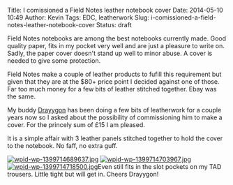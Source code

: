 Title: I comissioned a Field Notes leather notebook cover
Date: 2014-05-10 10:49
Author: Kevin
Tags: EDC, leatherwork
Slug: i-comissioned-a-field-notes-leather-notebook-cover
Status: draft

Field Notes notebooks are among the best notebooks currently made. Good
quality paper, fits in my pocket very well and are just a pleasure to
write on. Sadly, the paper cover doesn't stand up well to minor abuse. A
cover is needed to give some protection.

Field Notes make a couple of leather products to fufill this requirement
but given that they are at the \$80+ price point I decided against one
of those. Far too much money for a few bits of leather stitched
together. Ebay was the same.

My buddy [Drayygon](https://twitter.com/Drayygon) has been doing a few
bits of leatherwork for a couple years now so I asked about the
possibility of commissioning him to make a cover. For the princely sum
of £15 I am pleased.

It is a simple affair with 3 leather panels stitched together to hold
the cover to the notebook. No faff, no extra guff.

[![wpid-wp-1399714689637.jpg](/media/images/2014/05/wpid-wp-1399714689637-225x300.jpg)](/media/images/2014/05/wpid-wp-1399714689637.jpg)
[![wpid-wp-1399714703967.jpg](/media/images/2014/05/wpid-wp-1399714703967-300x225.jpg)](/media/images/2014/05/wpid-wp-1399714718500.jpg)
[![wpid-wp-1399714718500.jpg](/media/images/2014/05/wpid-wp-1399714718500-300x225.jpg)](/media/images/2014/05/wpid-wp-1399714718500.jpg)Even
still fits in the slot pockets on my TAD trousers. Little tight but will
get in. Cheers Drayygon!
